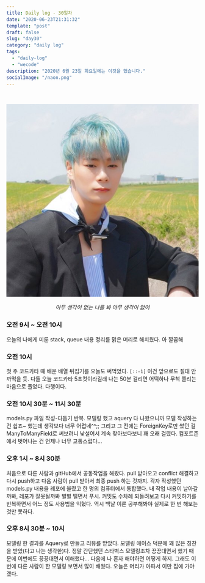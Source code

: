 ```yaml
---
title: Daily log - 30일차
date: "2020-06-23T21:31:32"
template: "post"
draft: false
slug: "day30"
category: "daily log"
tags:
  - "daily-log"
  - "wecode"
description: "2020년 6월 23일 화요일에는 이것을 했습니다."
socialImage: "/naon.png"
---
```


<br>

![day30](/media/200623-day30.JPG)
*<center>아무 생각이 없는 나를 봐 아무 생각이 없어</center>*

### 오전 9시 ~ 오전 10시
오늘의 나에게 미룬 stack, queue 내용 정리를 맑은 머리로 해치웠다. 아 깔끔해

### 오전 10시
첫 주 코드카타 때 배운 배열 뒤집기를 오늘도 써먹었다. `[::-1]` 이건 앞으로도 절대 안 까먹을 듯. 다들 오늘 코드카타 5초컷이라길래 나는 50분 걸리면 어떡하나 무척 쫄리는 마음으로 풀었다. 다행이다.

### 오전 10시 30분 ~ 11시 30분
models.py 파일 작성-다듬기 반복. 모델링 했고 aquery 다 나왔으니까 모델 작성하는 건 쉽죠~ 했는데 생각보다 너무 어렵네^^;; 그리고 그 전에는 ForeignKey로만 썼던 걸 ManyToManyField로 써보려니 낯설어서 계속 찾아보다보니 꽤 오래 걸렸다. 컴포트존에서 벗어나는 건 언제나 너무 고통스럽다...

### 오후 1시 ~ 8시 30분
처음으로 다른 사람과 gitHub에서 공동작업을 해봤다. pull 받아오고 conflict 해결하고 다시 push하고 다음 사람이 pull 받아서 최종 push 하는 것까지. 각자 작성했던 models.py 내용을 레포에 올렸고 한 명의 컴퓨터에서 통합했다. 내 작업 내용이 날아갈까봐, 레포가 잘못될까봐 벌벌 떨면서 푸시. 커밋도 수차례 되돌려보고 다시 커밋하기를 반복하면서 어느 정도 사용법을 익혔다. 역시 백날 이론 공부해봐야 실제로 한 번 해보는 것만 못하다.

### 오후 8시 30분 ~ 10시
모델링 한 결과를 Aquery로 만들고 리뷰를 받았다. 모델링 에이스 덕분에 꽤 많은 칭찬을 받았(다고 나는 생각한)다. 정말 간단했던 스타벅스 모델링조차 끙끙대면서 했기 때문에 이번에도 끙끙대면서 이해했다... 다음에 나 혼자 해야하면 어떻게 하지. 그래도 이번에 다른 사람이 한 모델링 보면서 많이 배웠다. 오늘은 머리가 아파서 이만 집에 가야겠다.